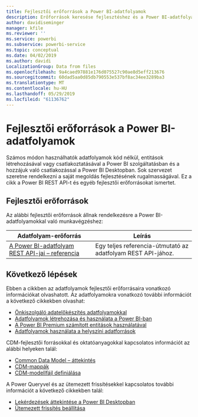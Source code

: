 ```yaml
---
title: Fejlesztői erőforrások a Power BI-adatfolyamok
description: Erőforrások keresése fejlesztéshez és a Power BI-adatfolyamokhoz
author: davidiseminger
manager: kfile
ms.reviewer: ''
ms.service: powerbi
ms.subservice: powerbi-service
ms.topic: conceptual
ms.date: 04/02/2019
ms.author: davidi
LocalizationGroup: Data from files
ms.openlocfilehash: 9a4caed97881e176d075527c90ae8d5eff213676
ms.sourcegitcommit: 60dad5aa0d85db790553e537bf8ac34ee3289ba3
ms.translationtype: MT
ms.contentlocale: hu-HU
ms.lasthandoff: 05/29/2019
ms.locfileid: "61136762"
---
```

# <a name="developer-resources-for-power-bi-dataflows"></a>Fejlesztői erőforrások a Power BI-adatfolyamok

Számos módon használhatók adatfolyamok kód nélkül, entitások létrehozásával vagy csatlakoztatásával a Power BI szolgáltatásban és a hozzájuk való csatlakozással a Power BI Desktopban. Sok szervezet szeretne rendelkezni a saját megoldás fejlesztésének rugalmasságával. Ez a cikk a Power BI REST API-t és egyéb fejlesztői erőforrásokat ismertet.


## <a name="developer-resources"></a>Fejlesztői erőforrások

Az alábbi fejlesztői erőforrások állnak rendelkezésre a Power BI-adatfolyamokkal való munkavégzéshez:


| Adatfolyam-erőforrás | Leírás |
| --- | --- |
| [A Power BI-adatfolyam REST API-jai – referencia](https://go.microsoft.com/fwlink/?linkid=2047629)    | Egy teljes referencia-útmutató az adatfolyam REST API-jához.|


## <a name="next-steps"></a>Következő lépések

Ebben a cikkben az adatfolyamok fejlesztői erőforrásaira vonatkozó információkat olvashatott. Az adatfolyamokra vonatkozó további információt a következő cikkekben olvashat:

* [Önkiszolgáló adatelőkészítés adatfolyamokkal](service-dataflows-overview.md)
* [Adatfolyamok létrehozása és használata a Power BI-ban](service-dataflows-create-use.md)
* [A Power BI Premium számított entitások használatával](service-dataflows-computed-entities-premium.md)
* [Adatfolyamok használata a helyszíni adatforrások](service-dataflows-on-premises-gateways.md)

CDM-fejlesztői forrásokkal és oktatóanyagokkal kapcsolatos információt az alábbi helyeken talál:
* [Common Data Model – áttekintés](https://docs.microsoft.com/powerapps/common-data-model/overview)
* [CDM-mappák](https://go.microsoft.com/fwlink/?linkid=2045304)
* [CDM-modellfájl definiálása](https://go.microsoft.com/fwlink/?linkid=2045521)


A Power Queryvel és az ütemezett frissítésekkel kapcsolatos további információt a következő cikkekben talál:
* [Lekérdezések áttekintése a Power BI Desktopban](desktop-query-overview.md)
* [Ütemezett frissítés beállítása](refresh-scheduled-refresh.md)



